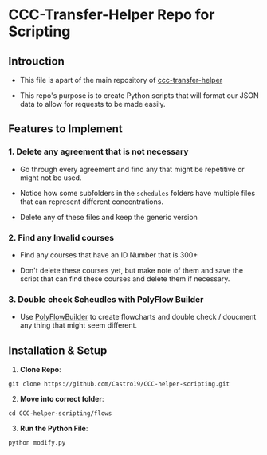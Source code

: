 # CCC-Transfer-Helper Repo for Scripting

## Introuction

- This file is apart of the main repository of [ccc-transfer-helper](https://github.com/Castro19/ccc-transfer-helper)

- This repo's purpose is to create Python scripts that will format our JSON data to allow for requests to be made easily.

## Features to Implement

### 1. Delete any agreement that is not necessary

- Go through every agreement and find any that might be repetitive or might not be used.

- Notice how some subfolders in the `schedules` folders have multiple files that can represent different concentrations.

- Delete any of these files and keep the generic version

### 2. Find any Invalid courses

- Find any courses that have an ID Number that is 300+

- Don't delete these courses yet, but make note of them and save the script that can find these courses and delete them if necessary.

### 3. Double check Scheudles with PolyFlow Builder

- Use [PolyFlowBuilder](https://polyflowbuilder.io/) to create flowcharts and double check / doucment any thing that might seem different.

## Installation & Setup

1. **Clone Repo**:

```
git clone https://github.com/Castro19/CCC-helper-scripting.git
```

2. **Move into correct folder**:

```
cd CCC-helper-scripting/flows
```

3. **Run the Python File**:

```
python modify.py
```
